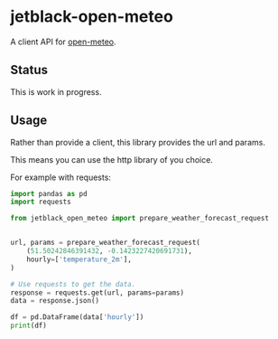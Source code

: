 # jetblack-open-meteo

A client API for [open-meteo](https://open-meteo.com).

## Status

This is work in progress.

## Usage

Rather than provide a client, this library provides the url and params.

This means you can use the http library of you choice.

For example with requests:

```python
import pandas as pd
import requests

from jetblack_open_meteo import prepare_weather_forecast_request


url, params = prepare_weather_forecast_request(
    (51.50242846391432, -0.1423227420691731),
    hourly=['temperature_2m'],
)

# Use requests to get the data.
response = requests.get(url, params=params)
data = response.json()

df = pd.DataFrame(data['hourly'])
print(df)
```
